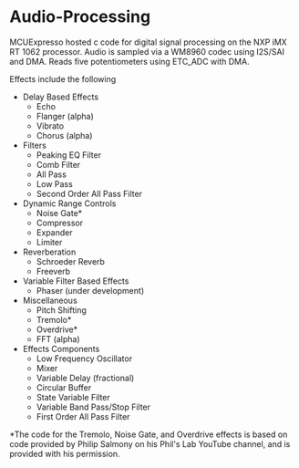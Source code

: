 # Audio-Processing
MCUExpresso hosted c code for digital signal processing on the NXP iMX RT 1062 processor.  Audio is sampled via a WM8960 codec using I2S/SAI and DMA. Reads five potentiometers using ETC_ADC with DMA.

Effects include the following
- Delay Based Effects
    - Echo
    - Flanger (alpha)
    - Vibrato
    - Chorus (alpha)
- Filters
    - Peaking EQ Filter
    - Comb Filter
    - All Pass
    - Low Pass
    - Second Order All Pass Filter
- Dynamic Range Controls
    - Noise Gate*
    - Compressor
    - Expander
    - Limiter
- Reverberation
    - Schroeder Reverb
    - Freeverb
- Variable Filter Based Effects
    - Phaser (under development)
- Miscellaneous
    - Pitch Shifting
    - Tremolo*
    - Overdrive*
    - FFT (alpha)
- Effects Components
    - Low Frequency Oscillator
    - Mixer
    - Variable Delay (fractional)
    - Circular Buffer
    - State Variable Filter
    - Variable Band Pass/Stop Filter
    - First Order All Pass Filter
    

*The code for the Tremolo, Noise Gate, and Overdrive effects is based on code provided by 
Philip Salmony on his Phil's Lab YouTube channel, and is provided with his permission.

